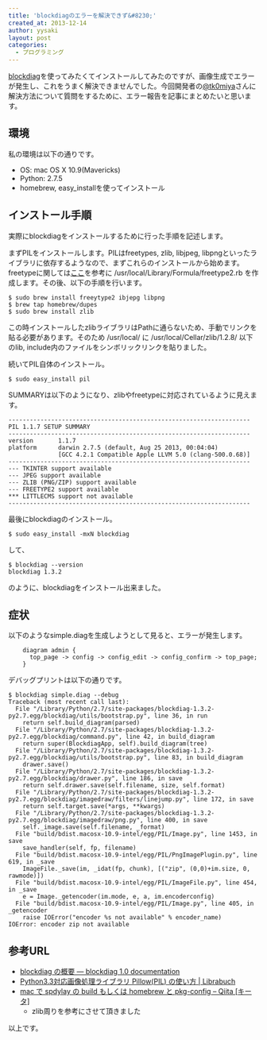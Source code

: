 ```yaml
---
title: 'blockdiagのエラーを解決できず&#8230;'
created_at: 2013-12-14
author: yysaki
layout: post
categories:
  - プログラミング
---
```

[blockdiag][1]を使ってみたくてインストールしてみたのですが、画像生成でエラーが発生し、これをうまく解決できませんでした。今回開発者の[@tk0miya][2]さんに解決方法について質問をするために、エラー報告を記事にまとめたいと思います。

## 環境

私の環境は以下の通りです。

*   OS: mac OS X 10.9(Mavericks)
*   Python: 2.7.5
*   homebrew, easy_installを使ってインストール

## インストール手順

実際にblockdiagをインストールするために行った手順を記述します。

まずPILをインストールします。PILはfreetypes, zlib, libjpeg, libpngといったライブラリに依存するようなので、まずこれらのインストールから始めます。 freetypeに関しては[ここ][3]を参考に /usr/local/Library/Formula/freetype2.rb を作成します。その後、以下の手順を行います。

    $ sudo brew install freeytype2 ibjepg libpng
    $ brew tap homebrew/dupes
    $ sudo brew install zlib
    

この時インストールしたzlibライブラリはPathに通らないため、手動でリンクを貼る必要があります。そのため /usr/local/ に /usr/local/Cellar/zlib/1.2.8/ 以下のlib, include内のファイルをシンボリックリンクを貼りました。

続いてPIL自体のインストール。

    $ sudo easy_install pil
    

SUMMARYは以下のようになり、zlibやfreetypeに対応されているように見えます。

    --------------------------------------------------------------------
    PIL 1.1.7 SETUP SUMMARY
    --------------------------------------------------------------------
    version       1.1.7
    platform      darwin 2.7.5 (default, Aug 25 2013, 00:04:04)
                  [GCC 4.2.1 Compatible Apple LLVM 5.0 (clang-500.0.68)]
    --------------------------------------------------------------------
    --- TKINTER support available
    --- JPEG support available
    --- ZLIB (PNG/ZIP) support available
    --- FREETYPE2 support available
    *** LITTLECMS support not available
    --------------------------------------------------------------------
    

最後にblockdiagのインストール。

    $ sudo easy_install -mxN blockdiag
    

して、

    $ blockdiag --version
    blockdiag 1.3.2
    

のように、blockdiagをインストール出来ました。

## 症状

以下のようなsimple.diagを生成しようとして見ると、エラーが発生します。

        diagram admin {
          top_page -> config -> config_edit -> config_confirm -> top_page;
        }
    

デバッグプリントは以下の通りです。

    $ blockdiag simple.diag --debug
    Traceback (most recent call last):
      File "/Library/Python/2.7/site-packages/blockdiag-1.3.2-py2.7.egg/blockdiag/utils/bootstrap.py", line 36, in run
        return self.build_diagram(parsed)
      File "/Library/Python/2.7/site-packages/blockdiag-1.3.2-py2.7.egg/blockdiag/command.py", line 42, in build_diagram
        return super(BlockdiagApp, self).build_diagram(tree)
      File "/Library/Python/2.7/site-packages/blockdiag-1.3.2-py2.7.egg/blockdiag/utils/bootstrap.py", line 83, in build_diagram
        drawer.save()
      File "/Library/Python/2.7/site-packages/blockdiag-1.3.2-py2.7.egg/blockdiag/drawer.py", line 186, in save
        return self.drawer.save(self.filename, size, self.format)
      File "/Library/Python/2.7/site-packages/blockdiag-1.3.2-py2.7.egg/blockdiag/imagedraw/filters/linejump.py", line 172, in save
        return self.target.save(*args, **kwargs)
      File "/Library/Python/2.7/site-packages/blockdiag-1.3.2-py2.7.egg/blockdiag/imagedraw/png.py", line 400, in save
        self._image.save(self.filename, _format)
      File "build/bdist.macosx-10.9-intel/egg/PIL/Image.py", line 1453, in save
        save_handler(self, fp, filename)
      File "build/bdist.macosx-10.9-intel/egg/PIL/PngImagePlugin.py", line 619, in _save
        ImageFile._save(im, _idat(fp, chunk), [("zip", (0,0)+im.size, 0, rawmode)])
      File "build/bdist.macosx-10.9-intel/egg/PIL/ImageFile.py", line 454, in _save
        e = Image._getencoder(im.mode, e, a, im.encoderconfig)
      File "build/bdist.macosx-10.9-intel/egg/PIL/Image.py", line 405, in _getencoder
        raise IOError("encoder %s not available" % encoder_name)
    IOError: encoder zip not available
    

## 参考URL

*   [blockdiag の概要 — blockdiag 1.0 documentation][4]
*   [Python3.3対応画像処理ライブラリ Pillow(PIL) の使い方 | Librabuch][5]
*   [mac で spdylay の build もしくは homebrew と pkg-config &#8211; Qiita [キータ]][6] 
    *   zlib周りを参考にさせて頂きました

以上です。

 [1]: http://blockdiag.com/ja/blockdiag/
 [2]: https://twitter.com/tk0miya
 [3]: http://blockdiag.com/ja/blockdiag/introduction.html#macosx-homebrew
 [4]: http://blockdiag.com/ja/blockdiag/introduction.html
 [5]: http://librabuch.jp/2013/05/python_pillow_pil/
 [6]: http://qiita.com/Jxck_/items/d329aa5c9b50519dcfaf
